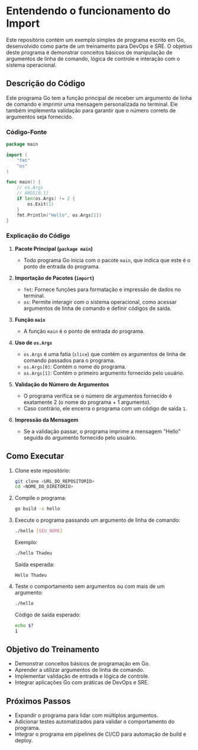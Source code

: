# Entendendo o funcionamento do Import

Este repositório contém um exemplo simples de programa escrito em Go, desenvolvido como parte de um treinamento para DevOps e SRE. O objetivo deste programa é demonstrar conceitos básicos de manipulação de argumentos de linha de comando, lógica de controle e interação com o sistema operacional.

## Descrição do Código

Este programa Go tem a função principal de receber um argumento de linha de comando e imprimir uma mensagem personalizada no terminal. Ele também implementa validação para garantir que o número correto de argumentos seja fornecido.

### Código-Fonte

```go
package main

import (
	"fmt"
	"os"
)

func main() {
	// os.Args
	// ARGS[0,1]
	if len(os.Args) != 2 {
		os.Exit(1)
	}
	fmt.Println("Hello", os.Args[1])
}
```

### Explicação do Código

1. **Pacote Principal (`package main`)**
   - Todo programa Go inicia com o pacote `main`, que indica que este é o ponto de entrada do programa.

2. **Importação de Pacotes (`import`)**
   - `fmt`: Fornece funções para formatação e impressão de dados no terminal.
   - `os`: Permite interagir com o sistema operacional, como acessar argumentos de linha de comando e definir códigos de saída.

3. **Função `main`**
   - A função `main` é o ponto de entrada do programa.

4. **Uso de `os.Args`**
   - `os.Args` é uma fatia (`slice`) que contém os argumentos de linha de comando passados para o programa.
   - `os.Args[0]`: Contém o nome do programa.
   - `os.Args[1]`: Contém o primeiro argumento fornecido pelo usuário.

5. **Validação do Número de Argumentos**
   - O programa verifica se o número de argumentos fornecido é exatamente 2 (o nome do programa + 1 argumento).
   - Caso contrário, ele encerra o programa com um código de saída `1`.

6. **Impressão da Mensagem**
   - Se a validação passar, o programa imprime a mensagem "Hello" seguida do argumento fornecido pelo usuário.

## Como Executar

1. Clone este repositório:
   ```bash
   git clone <URL_DO_REPOSITORIO>
   cd <NOME_DO_DIRETORIO>
   ```

2. Compile o programa:
   ```bash
   go build -o hello
   ```

3. Execute o programa passando um argumento de linha de comando:
   ```bash
   ./hello [SEU_NOME]
   ```
   Exemplo:
   ```bash
   ./hello Thadeu
   ```
   Saída esperada:
   ```
   Hello Thadeu
   ```

4. Teste o comportamento sem argumentos ou com mais de um argumento:
   ```bash
   ./hello
   ```
   Código de saída esperado:
   ```bash
   echo $?
   1
   ```

## Objetivo do Treinamento

- Demonstrar conceitos básicos de programação em Go.
- Aprender a utilizar argumentos de linha de comando.
- Implementar validação de entrada e lógica de controle.
- Integrar aplicações Go com práticas de DevOps e SRE.

## Próximos Passos

- Expandir o programa para lidar com múltiplos argumentos.
- Adicionar testes automatizados para validar o comportamento do programa.
- Integrar o programa em pipelines de CI/CD para automação de build e deploy.